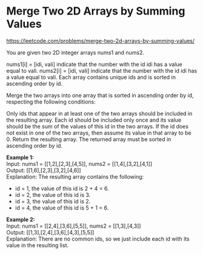 # Merge Two 2D Arrays by Summing Values
https://leetcode.com/problems/merge-two-2d-arrays-by-summing-values/

You are given two 2D integer arrays nums1 and nums2.

nums1[i] = [idi, vali] indicate that the number with the id idi has a value equal to vali.
nums2[i] = [idi, vali] indicate that the number with the id idi has a value equal to vali.
Each array contains unique ids and is sorted in ascending order by id.

Merge the two arrays into one array that is sorted in ascending order by id, respecting the following conditions:

Only ids that appear in at least one of the two arrays should be included in the resulting array.
Each id should be included only once and its value should be the sum of the values of this id in the two arrays. If the id does not exist in one of the two arrays, then assume its value in that array to be 0.
Return the resulting array. The returned array must be sorted in ascending order by id.


<b>Example 1:</b>\
Input: nums1 = [[1,2],[2,3],[4,5]], nums2 = [[1,4],[3,2],[4,1]]\
Output: [[1,6],[2,3],[3,2],[4,6]]\
Explanation: The resulting array contains the following:
- id = 1, the value of this id is 2 + 4 = 6.
- id = 2, the value of this id is 3.
- id = 3, the value of this id is 2.
- id = 4, the value of this id is 5 + 1 = 6.

<b>Example 2:</b>\
Input: nums1 = [[2,4],[3,6],[5,5]], nums2 = [[1,3],[4,3]]\
Output: [[1,3],[2,4],[3,6],[4,3],[5,5]]\
Explanation: There are no common ids, so we just include each id with its value in the resulting list.